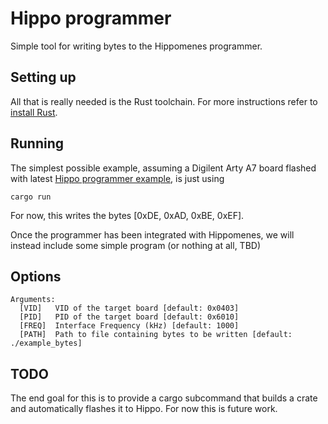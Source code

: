 # Hippo programmer

Simple tool for writing bytes to the Hippomenes programmer.

## Setting up

All that is really needed is the Rust toolchain. For more instructions refer to [install Rust](https://www.rust-lang.org/tools/install).

## Running

The simplest possible example, assuming a Digilent Arty A7 board flashed with latest [Hippo programmer example](https://github.com/onsdagens/hippo-programmer),
is just using 

```
cargo run
```

For now, this writes the bytes [0xDE, 0xAD, 0xBE, 0xEF].

Once the programmer has been integrated with Hippomenes, we will instead include some simple program (or nothing at all, TBD)

## Options

```
Arguments:
  [VID]   VID of the target board [default: 0x0403]
  [PID]   PID of the target board [default: 0x6010]
  [FREQ]  Interface Frequency (kHz) [default: 1000]
  [PATH]  Path to file containing bytes to be written [default: ./example_bytes]
```

## TODO

The end goal for this is to provide a cargo subcommand that builds a crate and automatically flashes it to Hippo. For now this is future work.
